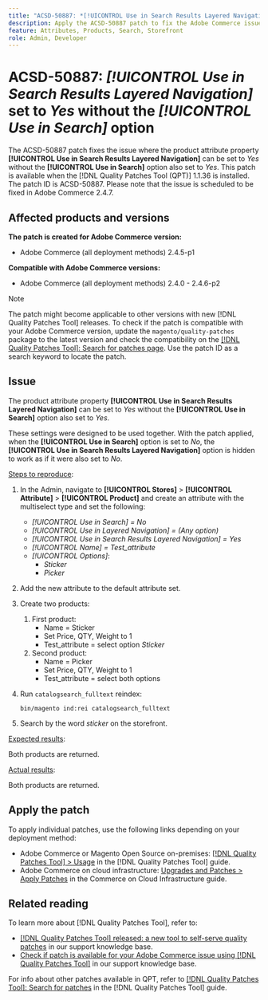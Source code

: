 ```yaml
---
title: "ACSD-50887: *[!UICONTROL Use in Search Results Layered Navigation]* set to Yes without the *[!UICONTROL Use in Search]* option"
description: Apply the ACSD-50887 patch to fix the Adobe Commerce issue where the product attribute property *[!UICONTROL Use in Search Results Layered Navigation]* can be set to *Yes* without the *[!UICONTROL Use in Search]* option also set to *Yes*.
feature: Attributes, Products, Search, Storefront 
role: Admin, Developer
---
```


# ACSD-50887: *[!UICONTROL Use in Search Results Layered Navigation]* set to *Yes* without the *[!UICONTROL Use in Search]* option

The ACSD-50887 patch fixes the issue where the product attribute property **[!UICONTROL Use in Search Results Layered Navigation]** can be set to *Yes* without the **[!UICONTROL Use in Search]** option also set to *Yes*. This patch is available when the [!DNL Quality Patches Tool (QPT)] 1.1.36 is installed. The patch ID is ACSD-50887. Please note that the issue is scheduled to be fixed in Adobe Commerce 2.4.7.

## Affected products and versions

**The patch is created for Adobe Commerce version:**

* Adobe Commerce (all deployment methods) 2.4.5-p1

**Compatible with Adobe Commerce versions:**

* Adobe Commerce (all deployment methods) 2.4.0 - 2.4.6-p2

>[!NOTE]
>
>The patch might become applicable to other versions with new [!DNL Quality Patches Tool] releases. To check if the patch is compatible with your Adobe Commerce version, update the `magento/quality-patches` package to the latest version and check the compatibility on the [[!DNL Quality Patches Tool]: Search for patches page](https://experienceleague.adobe.com/tools/commerce-quality-patches/index.html). Use the patch ID as a search keyword to locate the patch.

## Issue

The product attribute property **[!UICONTROL Use in Search Results Layered Navigation]** can be set to *Yes* without the **[!UICONTROL Use in Search]** option also set to *Yes*. 

These settings were designed to be used together. With the patch applied, when the **[!UICONTROL Use in Search]** option is set to *No*, the **[!UICONTROL Use in Search Results Layered Navigation]** option is hidden to work as if it were also set to *No*.

<u>Steps to reproduce</u>:

1. In the Admin, navigate to **[!UICONTROL Stores]** > **[!UICONTROL Attribute]** > **[!UICONTROL Product]** and create an attribute with the multiselect type and set the following:

    * *[!UICONTROL Use in Search] = No*
    * *[!UICONTROL Use in Layered Navigation] = (Any option)*
    * *[!UICONTROL Use in Search Results Layered Navigation] = Yes*
    * *[!UICONTROL Name] = Test_attribute*
    * *[!UICONTROL Options]*:
        * *Sticker*
        * *Picker*
       
1. Add the new attribute to the default attribute set.
1. Create two products:

    1. First product:
        * Name = Sticker
        * Set Price, QTY, Weight to 1
        * Test_attribute = select option *Sticker*
    1. Second product:
        * Name = Picker
        * Set Price, QTY, Weight to 1
        * Test_attribute = select both options

1. Run `catalogsearch_fulltext` reindex:
    
    `bin/magento ind:rei catalogsearch_fulltext`

1. Search by the word *sticker* on the storefront.

<u>Expected results</u>:

Both products are returned.

<u>Actual results</u>:

Both products are returned.

## Apply the patch

To apply individual patches, use the following links depending on your deployment method:

* Adobe Commerce or Magento Open Source on-premises: [[!DNL Quality Patches Tool] > Usage](https://experienceleague.adobe.com/docs/commerce-operations/tools/quality-patches-tool/usage.html) in the [!DNL Quality Patches Tool] guide.
* Adobe Commerce on cloud infrastructure: [Upgrades and Patches > Apply Patches](https://experienceleague.adobe.com/docs/commerce-cloud-service/user-guide/develop/upgrade/apply-patches.html) in the Commerce on Cloud Infrastructure guide.

## Related reading

To learn more about [!DNL Quality Patches Tool], refer to:

* [[!DNL Quality Patches Tool] released: a new tool to self-serve quality patches](/help/announcements/adobe-commerce-announcements/magento-quality-patches-released-new-tool-to-self-serve-quality-patches.md) in our support knowledge base.
* [Check if patch is available for your Adobe Commerce issue using [!DNL Quality Patches Tool]](/help/support-tools/patches-available-in-qpt-tool/check-patch-for-magento-issue-with-magento-quality-patches.md) in our support knowledge base.

For info about other patches available in QPT, refer to [[!DNL Quality Patches Tool]: Search for patches](https://experienceleague.adobe.com/tools/commerce-quality-patches/index.html) in the [!DNL Quality Patches Tool] guide.